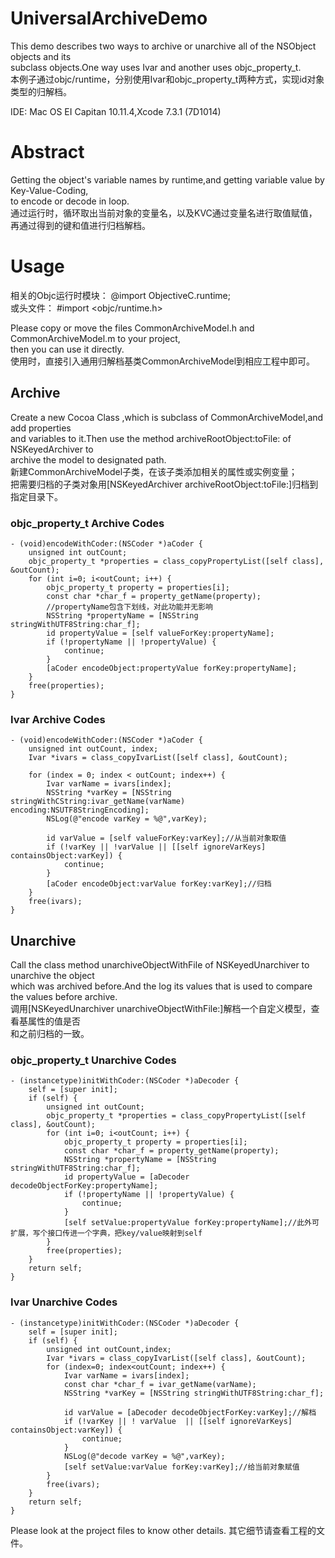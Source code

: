 # UniversalArchiveDemo
This demo describes two ways to archive or unarchive all of the NSObject objects and its    
subclass objects.One way uses Ivar and another uses objc_property_t.    
本例子通过objc/runtime，分别使用Ivar和objc_property_t两种方式，实现id对象类型的归解档。

IDE:  Mac OS EI Capitan 10.11.4,Xcode 7.3.1 (7D1014)

# Abstract
Getting the object's variable names by runtime,and getting variable value by Key-Value-Coding,    
to encode or decode in loop.    
通过运行时，循环取出当前对象的变量名，以及KVC通过变量名进行取值赋值，再通过得到的键和值进行归档解档。

# Usage
相关的Objc运行时模块： @import ObjectiveC.runtime;    
或头文件： #import <objc/runtime.h>    
    
Please copy or move the files CommonArchiveModel.h and CommonArchiveModel.m to your project,    
then you can use it directly.    
使用时，直接引入通用归解档基类CommonArchiveModel到相应工程中即可。

## Archive
Create a new Cocoa Class ,which is subclass of CommonArchiveModel,and add properties    
and variables to it.Then use the method archiveRootObject:toFile: of NSKeyedArchiver to    
archive the model to designated path.    
新建CommonArchiveModel子类，在该子类添加相关的属性或实例变量；    
把需要归档的子类对象用[NSKeyedArchiver archiveRootObject:toFile:]归档到指定目录下。    

### objc_property_t Archive Codes

```
- (void)encodeWithCoder:(NSCoder *)aCoder {
    unsigned int outCount;
    objc_property_t *properties = class_copyPropertyList([self class], &outCount);
    for (int i=0; i<outCount; i++) {
        objc_property_t property = properties[i];
        const char *char_f = property_getName(property);
        //propertyName包含下划线，对此功能并无影响
        NSString *propertyName = [NSString stringWithUTF8String:char_f];
        id propertyValue = [self valueForKey:propertyName];
        if (!propertyName || !propertyValue) {
            continue;
        }
        [aCoder encodeObject:propertyValue forKey:propertyName];
    }
    free(properties);
}

```


### Ivar Archive Codes

```
- (void)encodeWithCoder:(NSCoder *)aCoder {
    unsigned int outCount, index;
    Ivar *ivars = class_copyIvarList([self class], &outCount);
    
    for (index = 0; index < outCount; index++) {
        Ivar varName = ivars[index];
        NSString *varKey = [NSString stringWithCString:ivar_getName(varName) encoding:NSUTF8StringEncoding];
        NSLog(@"encode varKey = %@",varKey);
        
        id varValue = [self valueForKey:varKey];//从当前对象取值
        if (!varKey || !varValue || [[self ignoreVarKeys] containsObject:varKey]) {
            continue;
        }
        [aCoder encodeObject:varValue forKey:varKey];//归档
    }
    free(ivars);
}

```

## Unarchive
Call the class method unarchiveObjectWithFile of NSKeyedUnarchiver to unarchive the object    
which was archived before.And the log its values that is used to compare the values before archive.    
调用[NSKeyedUnarchiver unarchiveObjectWithFile:]解档一个自定义模型，查看基属性的值是否     
和之前归档的一致。

### objc_property_t Unarchive Codes

```
- (instancetype)initWithCoder:(NSCoder *)aDecoder {
    self = [super init];
    if (self) {
        unsigned int outCount;
        objc_property_t *properties = class_copyPropertyList([self class], &outCount);
        for (int i=0; i<outCount; i++) {
            objc_property_t property = properties[i];
            const char *char_f = property_getName(property);
            NSString *propertyName = [NSString stringWithUTF8String:char_f];
            id propertyValue = [aDecoder decodeObjectForKey:propertyName];
            if (!propertyName || !propertyValue) {
                continue;
            }
            [self setValue:propertyValue forKey:propertyName];//此外可扩展，写个接口传进一个字典，把key/value映射到self
        }
        free(properties);
    }
    return self;
}
```



### Ivar Unarchive Codes

```
- (instancetype)initWithCoder:(NSCoder *)aDecoder {
    self = [super init];
    if (self) {
        unsigned int outCount,index;
        Ivar *ivars = class_copyIvarList([self class], &outCount);
        for (index=0; index<outCount; index++) {
            Ivar varName = ivars[index];
            const char *char_f = ivar_getName(varName);
            NSString *varKey = [NSString stringWithUTF8String:char_f];
            
            id varValue = [aDecoder decodeObjectForKey:varKey];//解档
            if (!varKey || ! varValue  || [[self ignoreVarKeys] containsObject:varKey]) {
                continue;
            }
            NSLog(@"decode varKey = %@",varKey);
            [self setValue:varValue forKey:varKey];//给当前对象赋值
        }
        free(ivars);
    }
    return self;
}
```
Please look at the project files to know other details.
其它细节请查看工程的文件。

